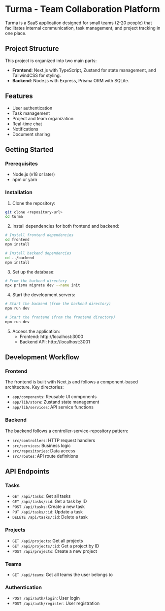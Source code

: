 # Turma - Team Collaboration Platform

Turma is a SaaS application designed for small teams (2-20 people) that facilitates internal communication, task management, and project tracking in one place.

## Project Structure

This project is organized into two main parts:

- **Frontend**: Next.js with TypeScript, Zustand for state management, and TailwindCSS for styling.
- **Backend**: Node.js with Express, Prisma ORM with SQLite.

## Features

- User authentication
- Task management
- Project and team organization
- Real-time chat
- Notifications
- Document sharing

## Getting Started

### Prerequisites

- Node.js (v18 or later)
- npm or yarn

### Installation

1. Clone the repository:

```bash
git clone <repository-url>
cd turma
```

2. Install dependencies for both frontend and backend:

```bash
# Install frontend dependencies
cd frontend
npm install

# Install backend dependencies
cd ../backend
npm install
```

3. Set up the database:

```bash
# From the backend directory
npx prisma migrate dev --name init
```

4. Start the development servers:

```bash
# Start the backend (from the backend directory)
npm run dev

# Start the frontend (from the frontend directory)
npm run dev
```

5. Access the application:
   - Frontend: http://localhost:3000
   - Backend API: http://localhost:3001

## Development Workflow

### Frontend

The frontend is built with Next.js and follows a component-based architecture. Key directories:

- `app/components`: Reusable UI components
- `app/lib/store`: Zustand state management
- `app/lib/services`: API service functions

### Backend

The backend follows a controller-service-repository pattern:

- `src/controllers`: HTTP request handlers
- `src/services`: Business logic
- `src/repositories`: Data access
- `src/routes`: API route definitions

## API Endpoints

### Tasks

- `GET /api/tasks`: Get all tasks
- `GET /api/tasks/:id`: Get a task by ID
- `POST /api/tasks`: Create a new task
- `PUT /api/tasks/:id`: Update a task
- `DELETE /api/tasks/:id`: Delete a task

### Projects

- `GET /api/projects`: Get all projects
- `GET /api/projects/:id`: Get a project by ID
- `POST /api/projects`: Create a new project

### Teams

- `GET /api/teams`: Get all teams the user belongs to

### Authentication

- `POST /api/auth/login`: User login
- `POST /api/auth/register`: User registration
